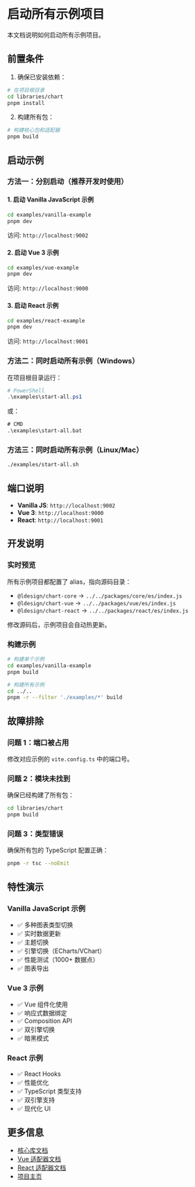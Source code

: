 # 启动所有示例项目

本文档说明如何启动所有示例项目。

## 前置条件

1. 确保已安装依赖：
```bash
# 在项目根目录
cd libraries/chart
pnpm install
```

2. 构建所有包：
```bash
# 构建核心包和适配器
pnpm build
```

## 启动示例

### 方法一：分别启动（推荐开发时使用）

#### 1. 启动 Vanilla JavaScript 示例

```bash
cd examples/vanilla-example
pnpm dev
```

访问: `http://localhost:9002`

#### 2. 启动 Vue 3 示例

```bash
cd examples/vue-example
pnpm dev
```

访问: `http://localhost:9000`

#### 3. 启动 React 示例

```bash
cd examples/react-example
pnpm dev
```

访问: `http://localhost:9001`

### 方法二：同时启动所有示例（Windows）

在项目根目录运行：

```powershell
# PowerShell
.\examples\start-all.ps1
```

或：

```cmd
# CMD
.\examples\start-all.bat
```

### 方法三：同时启动所有示例（Linux/Mac）

```bash
./examples/start-all.sh
```

## 端口说明

- **Vanilla JS**: `http://localhost:9002`
- **Vue 3**: `http://localhost:9000`
- **React**: `http://localhost:9001`

## 开发说明

### 实时预览

所有示例项目都配置了 alias，指向源码目录：

- `@ldesign/chart-core` → `../../packages/core/es/index.js`
- `@ldesign/chart-vue` → `../../packages/vue/es/index.js`
- `@ldesign/chart-react` → `../../packages/react/es/index.js`

修改源码后，示例项目会自动热更新。

### 构建示例

```bash
# 构建单个示例
cd examples/vanilla-example
pnpm build

# 构建所有示例
cd ../..
pnpm -r --filter './examples/*' build
```

## 故障排除

### 问题 1：端口被占用

修改对应示例的 `vite.config.ts` 中的端口号。

### 问题 2：模块未找到

确保已经构建了所有包：

```bash
cd libraries/chart
pnpm build
```

### 问题 3：类型错误

确保所有包的 TypeScript 配置正确：

```bash
pnpm -r tsc --noEmit
```

## 特性演示

### Vanilla JavaScript 示例
- ✅ 多种图表类型切换
- ✅ 实时数据更新
- ✅ 主题切换
- ✅ 引擎切换（ECharts/VChart）
- ✅ 性能测试（1000+ 数据点）
- ✅ 图表导出

### Vue 3 示例
- ✅ Vue 组件化使用
- ✅ 响应式数据绑定
- ✅ Composition API
- ✅ 双引擎切换
- ✅ 暗黑模式

### React 示例
- ✅ React Hooks
- ✅ 性能优化
- ✅ TypeScript 类型支持
- ✅ 双引擎支持
- ✅ 现代化 UI

## 更多信息

- [核心库文档](../packages/core/README.md)
- [Vue 适配器文档](../packages/vue/README.md)
- [React 适配器文档](../packages/react/README.md)
- [项目主页](../README.md)


